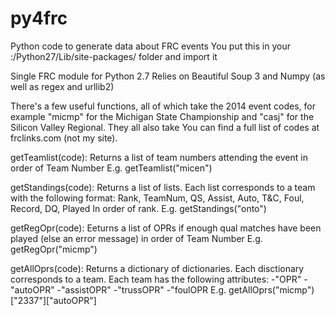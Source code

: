 py4frc
======

Python code to generate data about FRC events
You put this in your :/Python27/Lib/site-packages/ folder and import it

Single FRC module for Python 2.7
Relies on Beautiful Soup 3 and Numpy (as well as regex and urllib2)

There's a few useful functions, all of which take the 2014 event codes, 
for example "micmp" for the Michigan State Championship and "casj" for the Silicon Valley Regional.
They all also take 
You can find a full list of codes at frclinks.com (not my site).

getTeamlist(code):
Returns a list of team numbers attending the event in order of Team Number 
E.g. getTeamlist("micen")
   
getStandings(code):
Returns a list of lists. Each list corresponds to a team with the following format: 
Rank, TeamNum, QS, Assist, Auto, T&C, Foul, Record, DQ, Played
In order of rank. 
E.g. getStandings("onto")
  
getRegOpr(code):
Eeturns a list of OPRs if enough qual matches have been played (else an error message) in order of Team Number
E.g. getRegOpr("micmp")
  
getAllOprs(code):
Returns a dictionary of dictionaries. Each disctionary corresponds to a team.
Each team has the following attributes:
-"OPR" 
-"autoOPR" 
-"assistOPR" 
-"trussOPR" 
-"foulOPR
E.g. getAllOprs("micmp")["2337"]["autoOPR"]

